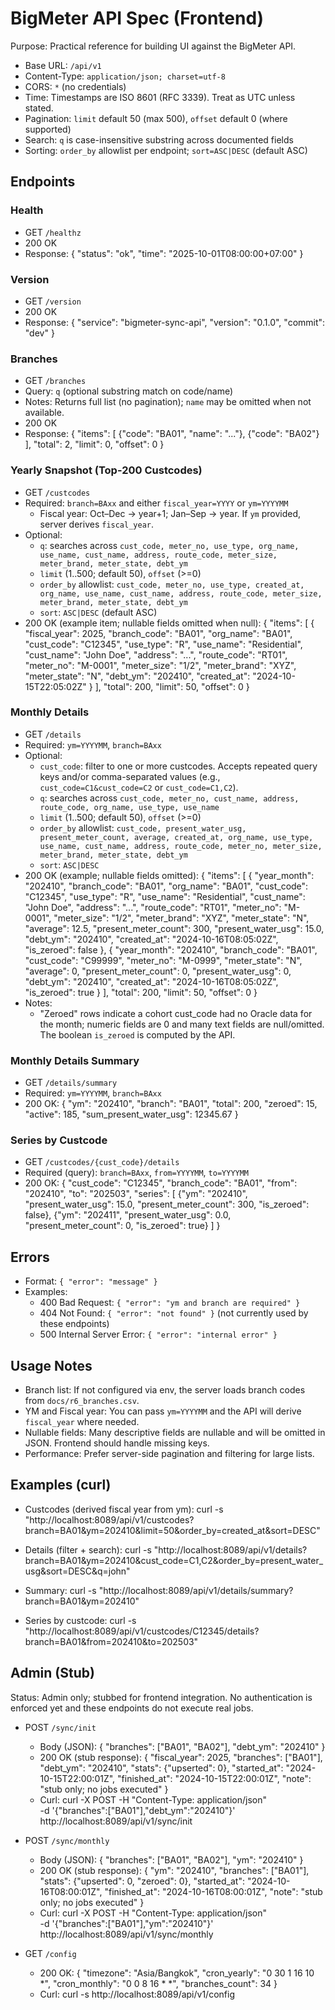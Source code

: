 # BigMeter API Spec (Frontend)

Purpose: Practical reference for building UI against the BigMeter API.

- Base URL: `/api/v1`
- Content-Type: `application/json; charset=utf-8`
- CORS: `*` (no credentials)
- Time: Timestamps are ISO 8601 (RFC 3339). Treat as UTC unless stated.
- Pagination: `limit` default 50 (max 500), `offset` default 0 (where supported)
- Search: `q` is case-insensitive substring across documented fields
- Sorting: `order_by` allowlist per endpoint; `sort=ASC|DESC` (default ASC)

## Endpoints

### Health
- GET `/healthz`
- 200 OK
- Response:
  {
    "status": "ok",
    "time": "2025-10-01T08:00:00+07:00"
  }

### Version
- GET `/version`
- 200 OK
- Response:
  {
    "service": "bigmeter-sync-api",
    "version": "0.1.0",
    "commit": "dev"
  }

### Branches
- GET `/branches`
- Query: `q` (optional substring match on code/name)
- Notes: Returns full list (no pagination); `name` may be omitted when not available.
- 200 OK
- Response:
  {
    "items": [ {"code": "BA01", "name": "..."}, {"code": "BA02"} ],
    "total": 2,
    "limit": 0,
    "offset": 0
  }

### Yearly Snapshot (Top-200 Custcodes)
- GET `/custcodes`
- Required: `branch=BAxx` and either `fiscal_year=YYYY` or `ym=YYYYMM`
  - Fiscal year: Oct–Dec → year+1; Jan–Sep → year. If `ym` provided, server derives `fiscal_year`.
- Optional:
  - `q`: searches across `cust_code, meter_no, use_type, org_name, use_name, cust_name, address, route_code, meter_size, meter_brand, meter_state, debt_ym`
  - `limit` (1..500; default 50), `offset` (>=0)
  - `order_by` allowlist: `cust_code, meter_no, use_type, created_at, org_name, use_name, cust_name, address, route_code, meter_size, meter_brand, meter_state, debt_ym`
  - `sort`: `ASC|DESC` (default ASC)
- 200 OK (example item; nullable fields omitted when null):
  {
    "items": [
      {
        "fiscal_year": 2025,
        "branch_code": "BA01",
        "org_name": "BA01",
        "cust_code": "C12345",
        "use_type": "R",
        "use_name": "Residential",
        "cust_name": "John Doe",
        "address": "...",
        "route_code": "RT01",
        "meter_no": "M-0001",
        "meter_size": "1/2",
        "meter_brand": "XYZ",
        "meter_state": "N",
        "debt_ym": "202410",
        "created_at": "2024-10-15T22:05:02Z"
      }
    ],
    "total": 200,
    "limit": 50,
    "offset": 0
  }

### Monthly Details
- GET `/details`
- Required: `ym=YYYYMM`, `branch=BAxx`
- Optional:
  - `cust_code`: filter to one or more custcodes. Accepts repeated query keys and/or comma-separated values (e.g., `cust_code=C1&cust_code=C2` or `cust_code=C1,C2`).
  - `q`: searches across `cust_code, meter_no, cust_name, address, route_code, org_name, use_type, use_name`
  - `limit` (1..500; default 50), `offset` (>=0)
  - `order_by` allowlist: `cust_code, present_water_usg, present_meter_count, average, created_at, org_name, use_type, use_name, cust_name, address, route_code, meter_no, meter_size, meter_brand, meter_state, debt_ym`
  - `sort`: `ASC|DESC`
- 200 OK (example; nullable fields omitted):
  {
    "items": [
      {
        "year_month": "202410",
        "branch_code": "BA01",
        "org_name": "BA01",
        "cust_code": "C12345",
        "use_type": "R",
        "use_name": "Residential",
        "cust_name": "John Doe",
        "address": "...",
        "route_code": "RT01",
        "meter_no": "M-0001",
        "meter_size": "1/2",
        "meter_brand": "XYZ",
        "meter_state": "N",
        "average": 12.5,
        "present_meter_count": 300,
        "present_water_usg": 15.0,
        "debt_ym": "202410",
        "created_at": "2024-10-16T08:05:02Z",
        "is_zeroed": false
      },
      {
        "year_month": "202410",
        "branch_code": "BA01",
        "cust_code": "C99999",
        "meter_no": "M-0999",
        "meter_state": "N",
        "average": 0,
        "present_meter_count": 0,
        "present_water_usg": 0,
        "debt_ym": "202410",
        "created_at": "2024-10-16T08:05:02Z",
        "is_zeroed": true
      }
    ],
    "total": 200,
    "limit": 50,
    "offset": 0
  }
- Notes:
  - "Zeroed" rows indicate a cohort cust_code had no Oracle data for the month; numeric fields are 0 and many text fields are null/omitted. The boolean `is_zeroed` is computed by the API.

### Monthly Details Summary
- GET `/details/summary`
- Required: `ym=YYYYMM`, `branch=BAxx`
- 200 OK:
  {
    "ym": "202410",
    "branch": "BA01",
    "total": 200,
    "zeroed": 15,
    "active": 185,
    "sum_present_water_usg": 12345.67
  }

### Series by Custcode
- GET `/custcodes/{cust_code}/details`
- Required (query): `branch=BAxx`, `from=YYYYMM`, `to=YYYYMM`
- 200 OK:
  {
    "cust_code": "C12345",
    "branch_code": "BA01",
    "from": "202410",
    "to": "202503",
    "series": [
      {"ym": "202410", "present_water_usg": 15.0, "present_meter_count": 300, "is_zeroed": false},
      {"ym": "202411", "present_water_usg": 0.0,  "present_meter_count": 0,   "is_zeroed": true}
    ]
  }

## Errors
- Format: `{ "error": "message" }`
- Examples:
  - 400 Bad Request: `{ "error": "ym and branch are required" }`
  - 404 Not Found: `{ "error": "not found" }` (not currently used by these endpoints)
  - 500 Internal Server Error: `{ "error": "internal error" }`

## Usage Notes
- Branch list: If not configured via env, the server loads branch codes from `docs/r6_branches.csv`.
- YM and Fiscal year: You can pass `ym=YYYYMM` and the API will derive `fiscal_year` where needed.
- Nullable fields: Many descriptive fields are nullable and will be omitted in JSON. Frontend should handle missing keys.
- Performance: Prefer server-side pagination and filtering for large lists.

## Examples (curl)

- Custcodes (derived fiscal year from ym):
  curl -s "http://localhost:8089/api/v1/custcodes?branch=BA01&ym=202410&limit=50&order_by=created_at&sort=DESC"

- Details (filter + search):
  curl -s "http://localhost:8089/api/v1/details?branch=BA01&ym=202410&cust_code=C1,C2&order_by=present_water_usg&sort=DESC&q=john"

- Summary:
  curl -s "http://localhost:8089/api/v1/details/summary?branch=BA01&ym=202410"

- Series by custcode:
  curl -s "http://localhost:8089/api/v1/custcodes/C12345/details?branch=BA01&from=202410&to=202503"

## Admin (Stub)

Status: Admin only; stubbed for frontend integration. No authentication is enforced yet and these endpoints do not execute real jobs.

- POST `/sync/init`
  - Body (JSON):
    { "branches": ["BA01", "BA02"], "debt_ym": "202410" }
  - 200 OK (stub response):
    {
      "fiscal_year": 2025,
      "branches": ["BA01"],
      "debt_ym": "202410",
      "stats": {"upserted": 0},
      "started_at": "2024-10-15T22:00:01Z",
      "finished_at": "2024-10-15T22:00:01Z",
      "note": "stub only; no jobs executed"
    }
  - Curl:
    curl -X POST -H "Content-Type: application/json" \
      -d '{"branches":["BA01"],"debt_ym":"202410"}' \
      http://localhost:8089/api/v1/sync/init

- POST `/sync/monthly`
  - Body (JSON):
    { "branches": ["BA01", "BA02"], "ym": "202410" }
  - 200 OK (stub response):
    {
      "ym": "202410",
      "branches": ["BA01"],
      "stats": {"upserted": 0, "zeroed": 0},
      "started_at": "2024-10-16T08:00:01Z",
      "finished_at": "2024-10-16T08:00:01Z",
      "note": "stub only; no jobs executed"
    }
  - Curl:
    curl -X POST -H "Content-Type: application/json" \
      -d '{"branches":["BA01"],"ym":"202410"}' \
      http://localhost:8089/api/v1/sync/monthly

- GET `/config`
  - 200 OK:
    { "timezone": "Asia/Bangkok", "cron_yearly": "0 30 1 16 10 *", "cron_monthly": "0 0 8 16 * *", "branches_count": 34 }
  - Curl:
    curl -s http://localhost:8089/api/v1/config
